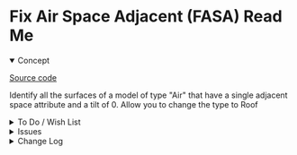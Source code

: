 # Fix Air Space Adjacent (FASA) Read Me

<details open>

[Source code]( https://github.com/ladybug-tools/spider-gbxml-fixer/blob/master/r0-4-0/fasa-fix-air-single-adjacent/fasa-fix-air-single-adjacent.js )


<summary>Concept</summary>

Identify all the surfaces of a model of type "Air" that have a single adjacent space attribute and a tilt of 0. Allow you to change the type to Roof

</details>

<details>

<summary>To Do / Wish List</summary>


* 2019-05-02 ~ Identify if surface is at top or bottom of space / use to change to roof or slab
* 2019-05-02 ~ Handle vertical and tilted surfaces
* 2019-05-02 ~ Allow you to change to "ExposedFloor" and other selected and suitable surface types

</details>

<details>

<summary>Issues</summary>


</details>

<details>

<summary>Change Log</summary>

### 2019-05-21 ~ Theo

* C - FASA: Update readme
* C - FASA.js: Update vars
* F - FASA.js: Add summary highlights
* B - FASA.js: Pass through jsHint

Dealt with

* 2019-05-14 ~ Update test file to new template HTML file


### 2019-05-17 ~ Theo

* F - FASA.js: Add single fix display new surface

### 2019-05-14  Theo

* B - FASA.html: Fix popup help links

Dealt with
* 2019-05-02 ~ Very limited, early stage rule checking

### 2019-05-02 ~ Theo

FASA Fix Air Space Adjacent html/js

* Making progress

### 2019-04-30 ~ Theo

* First commit

</details>